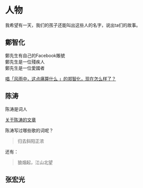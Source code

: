 # 人物

我希望有一天，我们的孩子还能叫出这些人的名字，说出ta们的故事。

## 鄭智化

鄭先生有自己的Facebook賬號  
鄭先生是一位殘疾人  
鄭先生是一位愛國者

[唱「风雨中，这点痛算什么 」的郑智化，现在怎么样了？](https://zhuanlan.zhihu.com/p/79435094)

## 陈涛

陈涛是词人

[关于陈涛的文章](https://zhuanlan.zhihu.com/p/82473912)

陈涛写过哪些歌的词呢？

>归去斜阳正浓

还有：
>狼烟起，江山北望

## 张宏光
